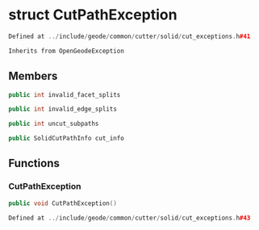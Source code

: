 # struct CutPathException

```cpp
Defined at ../include/geode/common/cutter/solid/cut_exceptions.h#41
```

```cpp
Inherits from OpenGeodeException
```



## Members

```cpp
public int invalid_facet_splits

```

```cpp
public int invalid_edge_splits

```

```cpp
public int uncut_subpaths

```

```cpp
public SolidCutPathInfo cut_info

```



## Functions

### CutPathException

```cpp
public void CutPathException()
```

```cpp
Defined at ../include/geode/common/cutter/solid/cut_exceptions.h#43
```



